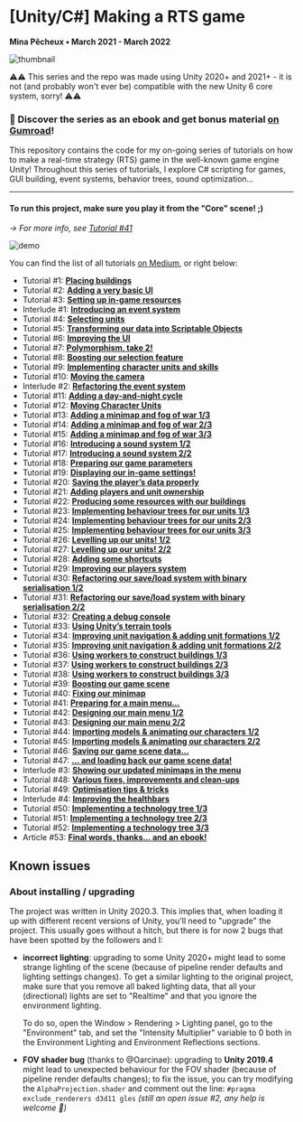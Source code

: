 # [Unity/C#] Making a RTS game

**Mina Pêcheux • March 2021 - March 2022**

![thumbnail](imgs/thumbnail.jpg)

⚠️⚠️ This series and the repo was made using Unity 2020+ and 2021+ - it is not (and probably won't ever be) compatible with the new Unity 6 core system, sorry! ⚠️⚠️

### 📕 Discover the series as an ebook and get bonus material <a rel="noopener follow" href="https://mpecheux.gumroad.com/l/rrylr"><strong>on Gumroad</strong></a>!

This repository contains the code for my on-going series of tutorials on how to make a real-time strategy (RTS) game in the well-known game engine Unity! Throughout this series of tutorials, I explore C# scripting for games, GUI building, event systems, behavior trees, sound optimization...

---
#### To run this project, make sure you play it from the **"Core" scene**! ;)

_&rarr; For more info, see <a href="https://mina-pecheux.medium.com/b3c14c46badd" rel="noopener follow">Tutorial #41</a>_


![demo](imgs/demo.gif)

You can find the list of all tutorials [on Medium](https://medium.com/c-sharp-progarmming/making-an-rts-game-in-unity-91a8a0720edc), or right below:

<ul class=""><li>Tutorial #1: <a rel="noopener follow" href="https://medium.com/codex/making-a-rts-game-1-placing-buildings-unity-c-c53c7180b630"><strong>Placing buildings</strong></a></li>

<li>Tutorial #2: <a rel="noopener follow" href="https://medium.com/codex/making-a-rts-game-2-adding-a-very-basic-ui-unity-c-8420480afda0"><strong>Adding a very basic UI</strong></a></li>

<li>Tutorial #3: <a rel="noopener follow" href="https://medium.com/codex/making-a-rts-game-3-setting-up-in-game-resources-unity-c-92355714b2d7"><strong>Setting up in-game resources</strong></a></li>

<li>Interlude #1: <a rel="noopener follow" href="https://medium.com/codex/rts-interlude-1-introducing-an-event-system-unity-c-14c121fb8ed"><strong>Introducing an event system</strong></a></li>

<li>Tutorial #4: <a rel="noopener follow" href="https://medium.com/codex/making-a-rts-game-4-selecting-units-unity-c-1c823b6823a5"><strong>Selecting units</strong></a></li>

<li>Tutorial #5: <a rel="noopener follow" href="https://medium.com/codex/making-a-rts-game-5-transforming-our-data-into-scriptable-objects-unity-c-d7d28a72a20"><strong>Transforming our data into Scriptable Objects</strong></a></li>

<li>Tutorial #6: <a rel="noopener follow" href="https://medium.com/codex/making-a-rts-game-6-improving-the-ui-unity-c-502a018980c4"><strong>Improving the UI</strong></a></li>

<li>Tutorial #7: <a rel="noopener follow" href="https://medium.com/codex/making-a-rts-game-7-polymorphism-take-2-unity-c-fe84d9d87844"><strong>Polymorphism, take 2!</strong></a></li>

<li>Tutorial #8: <a rel="noopener follow" href="https://medium.com/codex/making-a-rts-game-8-boosting-our-selection-feature-unity-c-8552bffd2f8b"><strong>Boosting our selection feature</strong></a></li>

<li>Tutorial #9: <a rel="noopener follow" href="https://medium.com/codex/making-a-rts-game-9-implementing-character-units-and-skills-unity-c-d89b1a3e57b7"><strong>Implementing character units and skills</strong></a></li>

<li>Tutorial #10: <a rel="noopener follow" href="https://medium.com/codex/making-a-rts-game-10-moving-the-camera-unity-c-5a2c2a6a9be2"><strong>Moving the camera</strong></a></li>

<li>Interlude #2: <a rel="noopener follow" href="https://medium.com/codex/rts-interlude-2-refactoring-the-event-system-unity-c-b52a2e3feae"><strong>Refactoring the event system</strong></a></li>

<li>Tutorial #11: <a rel="noopener follow" href="https://medium.com/codex/making-a-rts-game-11-adding-a-day-and-night-cycle-unity-c-ae0cc17a0350"><strong>Adding a day-and-night cycle</strong></a></li>

<li>Tutorial #12: <a rel="noopener follow" href="https://medium.com/codex/making-a-rts-game-12-moving-character-units-unity-c-9119ba4601d1"><strong>Moving Character Units</strong></a></li>

<li>Tutorial #13: <a rel="noopener follow" href="https://medium.com/codex/making-a-rts-game-13-adding-a-minimap-and-fog-of-war-1-3-unity-c-1a7e42bbf9cb"><strong>Adding a minimap and fog of war 1/3</strong></a></li>

<li>Tutorial #14: <a rel="noopener follow" href="https://medium.com/codex/making-a-rts-game-14-adding-a-minimap-and-fog-of-war-2-3-unity-c-bcb4e8da7593"><strong>Adding a minimap and fog of war 2/3</strong></a></li>

<li>Tutorial #15: <a href="https://mina-pecheux.medium.com/making-a-rts-game-15-adding-a-minimap-and-fog-of-war-3-3-unity-c-a89f3548275b" rel="noopener follow"><strong>Adding a minimap and fog of war 3/3</strong></a></li>

<li>Tutorial #16: <a href="https://mina-pecheux.medium.com/making-a-rts-game-16-introducing-a-sound-system-1-2-unity-c-c3153902161e" rel="noopener follow"><strong>Introducing a sound system 1/2</strong></a></li>

<li>Tutorial #17: <a href="https://mina-pecheux.medium.com/making-a-rts-game-17-introducing-a-sound-system-2-2-unity-c-bb72a51c56c1" rel="noopener follow"><strong>Introducing a sound system 2/2</strong></a></li>

<li>Tutorial #18: <a href="https://mina-pecheux.medium.com/making-a-rts-game-18-preparing-our-game-parameters-unity-c-96d3f598ecd5" rel="noopener follow"><strong>Preparing our game parameters</strong></a></li>

<li>Tutorial #19: <a href="https://mina-pecheux.medium.com/making-a-rts-game-19-displaying-our-in-game-settings-unity-c-f551e5a93032" rel="noopener follow"><strong>Displaying our in-game settings!</strong></a></li>

<li>Tutorial #20: <a href="https://mina-pecheux.medium.com/making-a-rts-game-20-saving-the-players-data-properly-unity-c-1c7f5af29329" rel="noopener follow"><strong>Saving the player’s data properly</strong></a></li>

<li>Tutorial #21: <a href="https://mina-pecheux.medium.com/making-a-rts-game-21-adding-players-and-unit-ownership-unity-c-43144a8375f" rel="noopener follow"><strong>Adding players and unit ownership</strong></a></li>

<li>Tutorial #22: <a href="https://mina-pecheux.medium.com/making-a-rts-game-22-producing-some-resources-with-our-buildings-unity-c-5dde5253f329" rel="noopener follow"><strong>Producing some resources with our buildings</strong></a></li>

<li>Tutorial #23: <a href="https://mina-pecheux.medium.com/making-a-rts-game-23-implementing-behaviour-trees-for-our-units-1-3-unity-c-1a61840058a6" rel="noopener follow"><strong>Implementing behaviour trees for our units 1/3</strong></a></li>

<li>Tutorial #24: <a href="https://mina-pecheux.medium.com/making-a-rts-game-24-implementing-behaviour-trees-for-our-units-2-3-unity-c-17f14cc3c580" rel="noopener follow"><strong>Implementing behaviour trees for our units 2/3</strong></a></li>

<li>Tutorial #25: <a href="https://mina-pecheux.medium.com/making-a-rts-game-25-implementing-behaviour-trees-for-our-units-3-3-unity-c-a132340bc71c" rel="noopener follow"><strong>Implementing behaviour trees for our units 3/3</strong></a></li>

<li>Tutorial #26: <a href="https://mina-pecheux.medium.com/making-a-rts-game-26-levelling-up-our-units-1-2-unity-c-22d3a25cc41" rel="noopener follow"><strong>Levelling up our units! 1/2</strong></a></li>

<li>Tutorial #27: <a href="https://mina-pecheux.medium.com/making-a-rts-game-27-levelling-up-our-units-2-2-unity-c-33e6959889b6" rel="noopener follow"><strong>Levelling up our units! 2/2</strong></a></li>

<li>Tutorial #28: <a href="https://mina-pecheux.medium.com/making-a-rts-game-28-adding-some-shortcuts-unity-c-c437b635ffca" rel="noopener follow"><strong>Adding some shortcuts</strong></a></li>

<li>Tutorial #29: <a href="https://mina-pecheux.medium.com/making-a-rts-game-29-improving-our-players-system-unity-c-328dfc9b818" rel="noopener follow"><strong>Improving our players system</strong></a></li>

<li>Tutorial #30: <a href="https://mina-pecheux.medium.com/making-a-rts-game-30-refactoring-our-save-load-system-with-binary-serialisation-1-2-unity-c-a388083cfbae" rel="noopener follow"><strong>Refactoring our save/load system with binary serialisation 1/2</strong></a></li>

<li>Tutorial #31: <a href="https://mina-pecheux.medium.com/making-a-rts-game-31-refactoring-our-save-load-system-with-binary-serialisation-2-2-unity-c-eb2c807c0fe6" rel="noopener follow"><strong>Refactoring our save/load system with binary serialisation 2/2</strong></a></li>

<li>Tutorial #32: <a href="https://mina-pecheux.medium.com/making-a-rts-game-32-creating-a-debug-console-unity-c-841f0fb97dda" rel="noopener follow"><strong>Creating a debug console</strong></a></li>

<li>Tutorial #33: <a href="https://mina-pecheux.medium.com/making-a-rts-game-33-using-unitys-terrain-tools-unity-c-2ed360459536" rel="noopener follow"><strong>Using Unity’s terrain tools</strong></a></li>

<li>Tutorial #34: <a href="https://mina-pecheux.medium.com/making-a-rts-game-34-improving-unit-navigation-adding-unit-formations-1-2-unity-c-234c1fcd8" rel="noopener follow"><strong>Improving unit navigation & adding unit formations 1/2</strong></a></li>

<li>Tutorial #35: <a href="https://mina-pecheux.medium.com/2757fabcbfc" rel="noopener follow"><strong>Improving unit navigation & adding unit formations 2/2</strong></a></li>

<li>Tutorial #36: <a href="https://mina-pecheux.medium.com/making-a-rts-game-36-using-workers-to-construct-buildings-1-3-unity-c-eda1a96b0c92" rel="noopener follow"><strong>Using workers to construct buildings 1/3</strong></a></li>

<li>Tutorial #37: <a href="https://mina-pecheux.medium.com/making-a-rts-game-37-using-workers-to-construct-buildings-2-3-unity-c-a95b6faf5f3" rel="noopener follow"><strong>Using workers to construct buildings 2/3</strong></a></li>

<li>Tutorial #38: <a href="https://mina-pecheux.medium.com/making-a-rts-game-38-using-workers-to-construct-buildings-3-3-unity-c-1469f08adb76" rel="noopener follow"><strong>Using workers to construct buildings 3/3</strong></a></li>

<li>Tutorial #39: <a href="https://mina-pecheux.medium.com/making-a-rts-game-39-boosting-our-game-scene-unity-c-bab128549317" rel="noopener follow"><strong>Boosting our game scene</strong></a></li>

<li>Tutorial #40: <a href="https://mina-pecheux.medium.com/making-a-rts-game-40-fixing-our-minimap-unity-c-dd3f46c8cfb4" rel="noopener follow"><strong>Fixing our minimap</strong></a></li>

<li>Tutorial #41: <a href="https://mina-pecheux.medium.com/b3c14c46badd" rel="noopener follow"><strong>Preparing for a main menu...</strong></a></li>

<li>Tutorial #42: <a href="https://mina-pecheux.medium.com/making-a-rts-game-42-designing-our-main-menu-1-2-unity-c-6ccf284c4db7" rel="noopener follow"><strong>Designing our main menu 1/2</strong></a></li>

<li>Tutorial #43: <a href="https://mina-pecheux.medium.com/making-a-rts-game-43-designing-our-main-menu-2-2-unity-c-44ddca297787" rel="noopener follow"><strong>Designing our main menu 2/2</strong></a></li>

<li>Tutorial #44: <a href="https://mina-pecheux.medium.com/making-a-rts-game-44-importing-models-animating-our-characters-1-2-unity-c-9f883a494f9b" rel="noopener follow"><strong>Importing models & animating our characters 1/2</strong></a></li>

<li>Tutorial #45: <a href="https://mina-pecheux.medium.com/making-a-rts-game-45-importing-models-animating-our-characters-2-2-unity-c-89f346f3fa92" rel="noopener follow"><strong>Importing models & animating our characters 2/2</strong></a></li>

<li>Tutorial #46: <a href="https://mina-pecheux.medium.com/making-a-rts-game-46-saving-our-game-scene-data-unity-c-79ef231ffa22" rel="noopener follow"><strong>Saving our game scene data...</strong></a></li>

<li>Tutorial #47: <a href="https://mina-pecheux.medium.com/making-a-rts-game-47-and-loading-back-our-game-scene-data-unity-c-f7399cac2b97" rel="noopener follow"><strong>... and loading back our game scene data!</strong></a></li>

<li>Interlude #3: <a href="https://mina-pecheux.medium.com/rts-interlude-3-showing-our-updated-minimaps-in-the-menu-unity-c-1ffd63fc9e2e" rel="noopener follow"><strong>Showing our updated minimaps in the menu</strong></a></li>

<li>Tutorial #48: <a href="https://mina-pecheux.medium.com/making-a-rts-game-48-various-fixes-improvements-and-clean-ups-unity-c-5ab3a587c44a" rel="noopener follow"><strong>Various fixes, improvements and clean-ups</strong></a></li>

<li>Tutorial #49: <a href="https://mina-pecheux.medium.com/making-a-rts-game-49-optimisation-tips-tricks-unity-c-d4d70001e58c" rel="noopener follow"><strong>Optimisation tips & tricks</strong></a></li>

<li>Interlude #4: <a href="https://mina-pecheux.medium.com/rts-interlude-4-improving-the-healthbars-unity-c-48ee8d663e09" rel="noopener follow"><strong>Improving the healthbars</strong></a></li>
  
<li>Tutorial #50: <a href="https://mina-pecheux.medium.com/making-a-rts-game-50-implementing-a-technology-tree-1-3-unity-c-1c516ba78712" rel="noopener follow"><strong>Implementing a technology tree 1/3</strong></a></li>

<li>Tutorial #51: <a href="https://mina-pecheux.medium.com/making-a-rts-game-51-implementing-a-technology-tree-2-3-unity-c-8f2e757ac5b" rel="noopener follow"><strong>Implementing a technology tree 2/3</strong></a></li>

<li>Tutorial #52: <a href="https://mina-pecheux.medium.com/making-a-rts-game-52-implementing-a-technology-tree-3-3-unity-c-c7038b979e77" rel="noopener follow"><strong>Implementing a technology tree 3/3</strong></a></li>

<li>Article #53: <a href="https://mina-pecheux.medium.com/making-a-rts-game-53-final-words-thanks-and-an-ebook-unity-c-aba38542b9b9" rel="noopener follow"><strong>Final words, thanks… and an ebook!</strong></a></li>

</ul>

## Known issues

### About installing / upgrading

The project was written in Unity 2020.3. This implies that, when loading it up with different recent versions of Unity, you'll need to "upgrade" the project. This usually goes without a hitch, but there is for now 2 bugs that have been spotted by the followers and I:

- **incorrect lighting**: upgrading to some Unity 2020+ might lead to some strange lighting of the scene (because of pipeline render defaults and lighting settings changes). To get a similar lighting to the original project, make sure that you remove all baked lighting data, that all your (directional) lights are set to "Realtime" and that you ignore the environment lighting.
  
  To do so, open the Window > Rendering > Lighting panel, go to the "Environment" tab, and set the "Intensity Multiplier" variable to 0 both in the Environment Lighting and Environment Reflections sections.

- **FOV shader bug** (thanks to @Oarcinae): upgrading to **Unity 2019.4** might lead to unexpected behaviour for the FOV shader (because of pipeline render defaults changes); to fix the issue, you can try modifying the `AlphaProjection.shader` and comment out the line: `#pragma exclude_renderers d3d11 gles` <i>(still an open issue #2, any help is welcome 🙂)</i>
